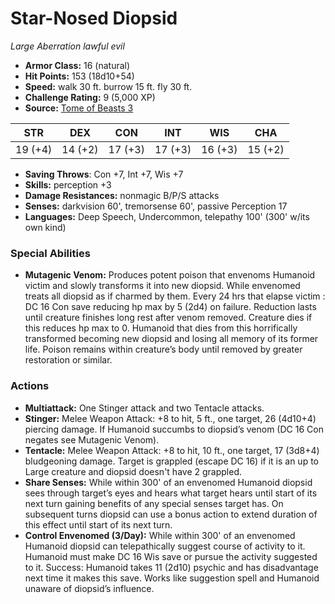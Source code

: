 # Star-Nosed Diopsid

*Large* *Aberration* *lawful evil*

- **Armor Class:** 16 (natural)
- **Hit Points:** 153 (18d10+54)
- **Speed:** walk 30 ft. burrow 15 ft. fly 30 ft.
- **Challenge Rating:** 9 (5,000 XP)
- **Source:** [Tome of Beasts 3](https://koboldpress.com/kpstore/product/tome-of-beasts-2-for-5th-edition/)

| STR | DEX | CON | INT | WIS | CHA |
| --- | --- | --- | --- | --- | --- |
| 19 (+4) | 14 (+2) | 17 (+3) | 17 (+3) | 16 (+3) | 15 (+2) |

- **Saving Throws**: Con +7, Int +7, Wis +7
- **Skills:** perception +3
- **Damage Resistances:** nonmagic B/P/S attacks
- **Senses:** darkvision 60', tremorsense 60', passive Perception 17
- **Languages:** Deep Speech, Undercommon, telepathy 100' (300' w/its own kind)
### Special Abilities
- **Mutagenic Venom:** Produces potent poison that envenoms Humanoid victim and slowly transforms it into new diopsid. While envenomed treats all diopsid as if charmed by them. Every 24 hrs that elapse victim : DC 16 Con save reducing hp max by 5 (2d4) on failure. Reduction lasts until creature finishes long rest after venom removed. Creature dies if this reduces hp max to 0. Humanoid that dies from this horrifically transformed becoming new diopsid and losing all memory of its former life. Poison remains within creature’s body until removed by greater restoration or similar.
### Actions
- **Multiattack:** One Stinger attack and two Tentacle attacks.
- **Stinger:** Melee Weapon Attack: +8 to hit, 5 ft., one target, 26 (4d10+4) piercing damage. If Humanoid succumbs to diopsid’s venom (DC 16 Con negates see Mutagenic Venom).
- **Tentacle:** Melee Weapon Attack: +8 to hit, 10 ft., one target, 17 (3d8+4) bludgeoning damage. Target is grappled (escape DC 16) if it is an up to Large creature and diopsid doesn't have 2 grappled.
- **Share Senses:** While within 300' of an envenomed Humanoid diopsid sees through target’s eyes and hears what target hears until start of its next turn gaining benefits of any special senses target has. On subsequent turns diopsid can use a bonus action to extend duration of this effect until start of its next turn.
- **Control Envenomed (3/Day):** While within 300' of an envenomed Humanoid diopsid can telepathically suggest course of activity to it. Humanoid must make DC 16 Wis save or pursue the activity suggested to it. Success: Humanoid takes 11 (2d10) psychic and has disadvantage next time it makes this save. Works like suggestion spell and Humanoid unaware of diopsid’s influence.

